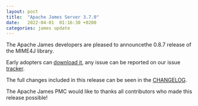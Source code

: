 ```yaml
---
layout: post
title:  "Apache James Server 3.7.0"
date:   2022-04-01  01:16:30 +0200
categories: james update
---
```


The Apache James developers are pleased to announcethe 0.8.7 release of the MIME4J library.

Early adopters can [download it][download], any issue can be reported on our issue [tracker][tracker].

The full changes included in this release can be seen in the [CHANGELOG][CHANGELOG].

The Apache James PMC would like to thanks all contributors who made this release possible!

[CHANGELOG]: https://github.com/apache/james-mime4j/blob/master/CHANGELOG.md#087---2022-04-01
[tracker]: https://issues.apache.org/jira/browse/MIME4J
[download]: https://james.apache.org/download.cgi#Apache_Mime4J
